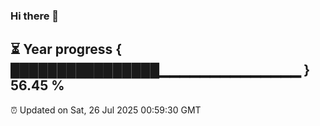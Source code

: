 ### Hi there 👋
⏳ Year progress { ████████████████▁▁▁▁▁▁▁▁▁▁▁▁▁▁ } 56.45 %
---
⏰ Updated on Sat, 26 Jul 2025 00:59:30 GMT

